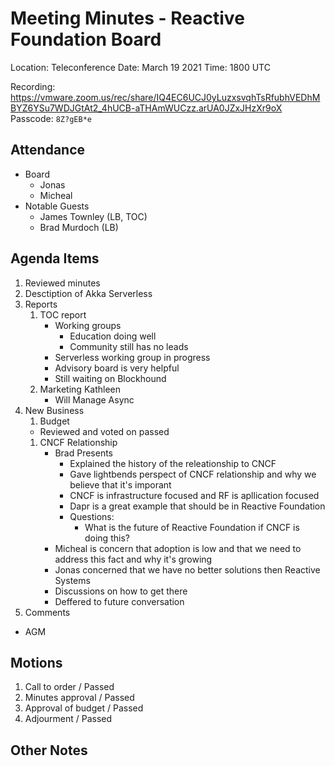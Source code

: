 # Meeting Minutes - Reactive Foundation Board

Location:   Teleconference
Date:       March 19 2021
Time:       1800 UTC

Recording: https://vmware.zoom.us/rec/share/IQ4EC6UCJ0yLuzxsvqhTsRfubhVEDhMBYZ6YSu7WDJGtAt2_4hUCB-aTHAmWUCzz.arUA0JZxJHzXr9oX Passcode: `8Z?gEB*e`

## Attendance
 - Board
    - Jonas
    - Micheal
 - Notable Guests
    - James Townley (LB, TOC)
    - Brad Murdoch  (LB)

## Agenda Items
 1. Reviewed minutes
 1. Desctiption of Akka Serverless
 1. Reports
    1. TOC report
        - Working groups
          - Education doing well
          - Community still has no leads
        - Serverless working group in progress
        - Advisory board is very helpful
        - Still waiting on Blockhound
    1. Marketing Kathleen 
        - Will Manage Async
 1. New Business
    1. Budget 
      - Reviewed and voted on passed
    1. CNCF Relationship
        - Brad Presents
          - Explained the history of the releationship to CNCF
          - Gave lightbends perspect of CNCF relationship and why we believe that it's imporant
          - CNCF is infrastructure focused and RF is apllication focused
          - Dapr is a great example that should be in Reactive Foundation
          - Questions:
            - What is the future of Reactive Foundation if CNCF is doing this?
        - Micheal is concern that adoption is low and that we need to address this fact and why it's growing
        - Jonas concerned that we have no better solutions then Reactive Systems
        - Discussions on how to get there
        - Deffered to future conversation
 1. Comments
  - AGM


## Motions
 1. Call to order / Passed
 1. Minutes approval / Passed
 1. Approval of budget / Passed
 1. Adjourment / Passed


## Other Notes
